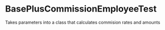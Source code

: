 # BasePlusCommissionEmployeeTest
Takes parameters into a class that calculates commision rates and amounts
